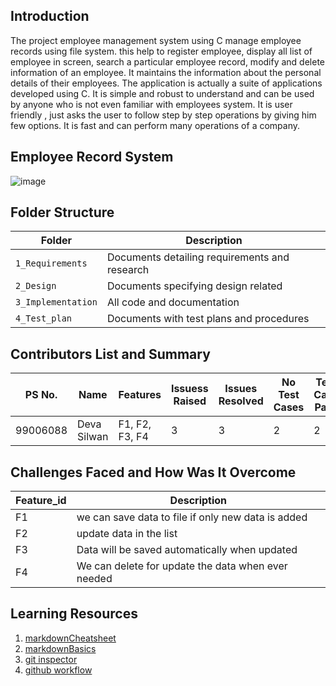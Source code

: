 ## Introduction
The project employee management system using C manage employee records using file system. this help to register employee, display all list of employee in screen, search a  particular employee record, modify and delete information of an employee. It maintains the information about the personal details of their employees. The application is actually a suite of applications developed using C. It is simple and robust to understand and can be used by anyone who is not even familiar with  employees system. It is user friendly , just asks the user to follow step by step operations by giving him few options. It is fast and can perform many operations of a company.



## Employee Record System

![image](https://github.com/murali980/StepIn_Mini_Project/blob/master/1_Requirements/insan-kaynaklar%C4%B1-png-7.png)


## Folder Structure
Folder             | Description
-------------------| -----------------------------------------
`1_Requirements`   | Documents detailing requirements and research
`2_Design`         | Documents specifying design related
`3_Implementation` | All code and documentation
`4_Test_plan`      | Documents with test plans and procedures

## Contributors List and Summary

PS No. |           Name           |     Features     | Issuess Raised |Issues Resolved|No Test Cases|Test Case Pass
-------|--------------------------|------------------|----------------|---------------|-------------|--------------
99006088 | Deva Silwan|  F1, F2, F3, F4  |       3        |       3       |      2      |    2     

## Challenges Faced and How Was It Overcome
Feature_id |         Description
-----------|-----------------------------------------------------------
F1         | we can save data to file if only new data is added
F2         | update data in the list 
F3         | Data will be saved automatically when updated
F4         | We can delete for update the data when ever needed

## Learning Resources
1. [markdownCheatsheet](https://github.com/adam-p/markdown-here/wiki/Markdown-Cheatsheet)
2. [markdownBasics](https://guides.github.com/features/mastering-markdown/)
3. [git inspector](https://github.com/ejwa/gitinspector.git)
4. [github workflow](https://docs.github.com/en/actions/learn-github-action)


